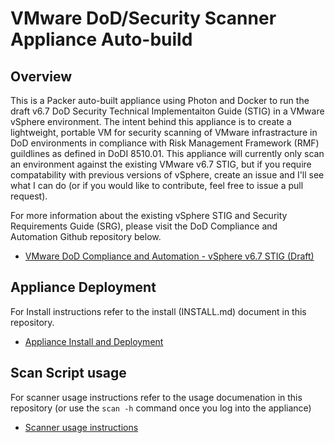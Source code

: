 
# VMware DoD/Security Scanner Appliance Auto-build

## Overview

This is a Packer auto-built appliance using Photon and Docker to run the draft v6.7 DoD Security Technical Implementaiton Guide (STIG) in a VMware vSphere environment. The intent behind this appliance is to create a lightweight, portable VM for security scanning of VMware infrastracture in DoD environments in compliance with Risk Management Framework (RMF) guildlines as defined in DoDI 8510.01. This appliance will currently only scan an environment against the existing VMware v6.7 STIG, but if you require compatability with previous versions of vSphere, create an issue and I'll see what I can do (or if you would like to contribute, feel free to issue a pull request).

For more information about the existing vSphere STIG and Security Requirements Guide (SRG), please visit the DoD Compliance and Automation Github repository below.
* [VMware DoD Compliance and Automation - vSphere v6.7 STIG (Draft)](https://github.com/vmware/dod-compliance-and-automation)


## Appliance Deployment

For Install instructions refer to the install (INSTALL.md) document in this repository.

* [Appliance Install and Deployment](https://github.com/1computerguy/scanner-autobuild/blob/main/INSTALL.md)


## Scan Script usage

For scanner usage instructions refer to the usage documenation in this repository (or use the `scan -h` command once you log into the appliance)

* [Scanner usage instructions](https://github.com/1computerguy/scanner-autobuild/blob/main/USAGE.md)
